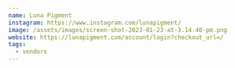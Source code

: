 ```yaml
---
name: Luna Pigment
instagram: https://www.instagram.com/lunapigment/
image: /assets/images/screen-shot-2023-01-23-at-3.14.40-pm.png
website: https://lunapigment.com/account/login?checkout_url=/
tags:
  - vendors
---
```

